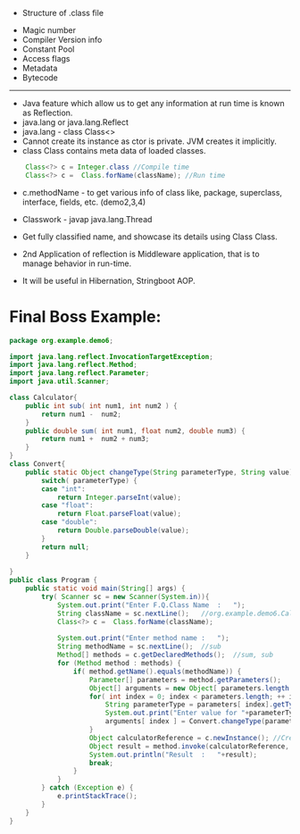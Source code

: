 *    Structure of .class file
-    Magic number
-    Compiler Version info
-    Constant Pool
-    Access flags
-    Metadata
-    Bytecode
***
-    Java feature which allow us to get any information at run time is known as Reflection.
-    java.lang or java.lang.Reflect
-    java.lang - class Class<>
-    Cannot create its instance as ctor is private. JVM creates it implicitly.
-    class Class contains meta data of loaded classes.
```java
    Class<?> c = Integer.class //Compile time
    Class<?> c =  Class.forName(className); //Run time
```
-    c.methodName - to get various info of class like, package, superclass, interface, fields, etc. (demo2,3,4)
-    Classwork - javap java.lang.Thread
-    Get fully classified name, and showcase its details using Class Class<T>.

-    2nd Application of reflection is Middleware application, that is to manage behavior in run-time.

-    It will be useful in Hibernation, Stringboot AOP.

# Final Boss Example:
```java
package org.example.demo6;

import java.lang.reflect.InvocationTargetException;
import java.lang.reflect.Method;
import java.lang.reflect.Parameter;
import java.util.Scanner;

class Calculator{
	public int sub( int num1, int num2 ) {
		return num1 -  num2;
	}
	public double sum( int num1, float num2, double num3) {
		return num1 +  num2 + num3;
	}
}
class Convert{
	public static Object changeType(String parameterType, String value) {
		switch( parameterType) {
		case "int":
			return Integer.parseInt(value);
		case "float":
			return Float.parseFloat(value);
		case "double":
			return Double.parseDouble(value);
		}
		return null;
	}
	
}
public class Program {
	public static void main(String[] args) {
		try( Scanner sc = new Scanner(System.in)){
			System.out.print("Enter F.Q.Class Name	:	");
			String className = sc.nextLine();	//org.example.demo6.Calculator
			Class<?> c =  Class.forName(className);
			
			System.out.print("Enter method name	:	");
			String methodName = sc.nextLine();	//sub
			Method[] methods = c.getDeclaredMethods();	//sum, sub
			for (Method method : methods) {
				if( method.getName().equals(methodName)) {
					Parameter[] parameters = method.getParameters();
					Object[] arguments = new Object[ parameters.length ];
					for( int index = 0; index < parameters.length; ++ index ) {
						String parameterType = parameters[ index].getType().getName();
						System.out.print("Enter value for "+parameterType+" parameter	:	");
						arguments[ index ] = Convert.changeType(parameterType ,sc.nextLine());
					}
					Object calculatorReference = c.newInstance(); //Creates a new instance of the class represented by this Class object.
					Object result = method.invoke(calculatorReference, arguments);
					System.out.println("Result	:	"+result);
					break;
				}
			}
		} catch (Exception e) {
			e.printStackTrace();
		}
	}
}
```